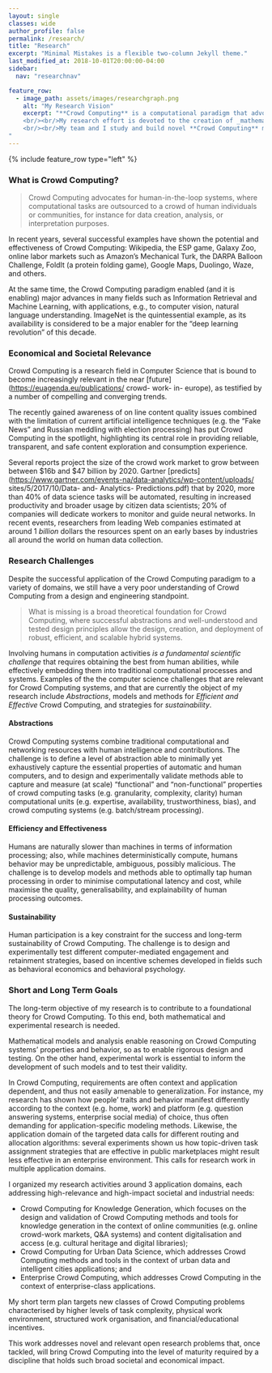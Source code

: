 ```yaml
---
layout: single
classes: wide
author_profile: false
permalink: /research/
title: "Research"
excerpt: "Minimal Mistakes is a flexible two-column Jekyll theme."
last_modified_at: 2018-10-01T20:00:00-04:00
sidebar:
  nav: "researchnav"

feature_row:
  - image_path: assets/images/researchgraph.png
    alt: "My Research Vision"
    excerpt: "**Crowd Computing** is a computational paradigm that advocates for the adoption of human intelligence _at scale_, to improve the performance of computational systems. 
    <br/><br/>My research effort is devoted to the creation of _mathematical models_ and _computational methods_ for **Crowd Computing**, to address both problems of _analysis_ and _design_ of this class of computational systems.  
    <br/><br/>My team and I study and build novel **Crowd Computing** methods and tools that combine the cognitive and reasoning abilities of individuals and crowds, with the computational powers of machines, and the value of big amounts of heterogeneous data.
"
---
```


{% include feature_row type="left" %}

### What is Crowd Computing?

> Crowd Computing advocates for human-in-the-loop systems, where computational tasks are outsourced to a crowd of human individuals or communities, for instance for data creation, analysis, or interpretation purposes.

In recent years, several successful examples have shown the potential and effectiveness of Crowd Computing: Wikipedia, the ESP game, Galaxy Zoo, online labor markets such as Amazon’s Mechanical Turk, the DARPA Balloon Challenge, FoldIt (a protein folding game), Google Maps, Duolingo, Waze, and others.

At the same time, the Crowd Computing paradigm enabled (and it is enabling) major advances in many fields such as Information Retrieval and Machine Learning, with applications, e.g., to computer vision, natural language understanding. ImageNet is the quintessential example, as its availability is considered to be a major enabler for the “deep learning revolution” of this decade.

### Economical and Societal Relevance

Crowd Computing is a research field in Computer Science that is bound to become increasingly relevant in the
near [future](https://euagenda.eu/publications/ crowd- work- in- europe), as testified by a number of compelling and converging trends.

The recently gained awareness of on line content quality issues combined with the limitation of current artificial intelligence techniques (e.g. the “Fake News” and Russian meddling with election processing) has put Crowd Computing in the spotlight, highlighting its central role in providing reliable, transparent, and safe content exploration and consumption experience.

Several reports project the size of the crowd work market to grow between between $16b and $47 billion by 2020. Gartner [predicts](https://www.gartner.com/events-na/data-analytics/wp-content/uploads/ sites/5/2017/10/Data- and- Analytics- Predictions.pdf) that by 2020, more than 40% of data science tasks will be automated, resulting in increased productivity and broader usage by citizen data scientists; 20% of companies will dedicate workers to monitor and guide neural networks. In recent events, researchers from leading Web companies estimated at around 1 _billion_ dollars the resources spent on an early bases by industries all around the world on human data collection. 

### Research Challenges

Despite the successful application of the Crowd Computing paradigm to a variety of domains, we still have a very poor understanding of Crowd Computing from a design and engineering standpoint. 

> What is missing is a broad theoretical foundation for Crowd Computing, where successful abstractions and well-understood and tested design principles allow the design, creation, and deployment of robust, efficient, and scalable hybrid systems.

Involving humans in computation activities _is a fundamental scientific challenge_ that requires obtaining the best from human abilities, while effectively embedding them into traditional computational processes and systems. Examples of the the computer science challenges that are relevant for Crowd Computing systems, and that are currently the object of my research include _Abstractions_, models and methods for _Efficient and Effective_ Crowd Computing, and strategies for _sustainability_. 

#### Abstractions

Crowd Computing systems combine traditional computational and networking resources with human intelligence and contributions. The challenge is to define a level of abstraction able to minimally yet exhaustively capture the essential properties of automatic and human computers, and to design and experimentally validate methods able to capture and measure (at scale) “functional” and “non-functional” properties of crowd computing tasks (e.g. granularity, complexity, clarity) human computational units (e.g. expertise, availability, trustworthiness, bias), and crowd computing systems (e.g. batch/stream processing).	

#### Efficiency and Effectiveness

Humans are naturally slower than machines in terms of information processing; also, while machines deterministically compute, humans behavior may be unpredictable, ambiguous, possibly malicious. The challenge is to develop models and methods able to optimally tap human processing in order to minimise computational latency and cost, while maximise the quality, generalisability, and explainability of human processing outcomes. 

#### Sustainability

Human participation is a key constraint for the success and long-term sustainability of Crowd Computing. The challenge is to design and experimentally test different computer-mediated engagement and retainment strategies, based on incentive schemes developed in fields such as behavioral economics and behavioral psychology.

### Short and Long Term Goals

The long-term objective of my research is to contribute to a foundational theory for Crowd Computing. To this end, both mathematical and experimental research is needed. 

Mathematical models and analysis enable reasoning on Crowd Computing systems’ properties and behavior, so as to enable rigorous design and testing. On the other hand, experimental work is essential to inform the development of such models and to test their validity. 

In Crowd Computing, requirements are often context and application dependent, and thus not easily amenable to generalization. For instance, my research has shown how people’ traits and behavior manifest differently according to the context (e.g. home, work) and platform (e.g. question answering systems, enterprise social media) of choice, thus often demanding for application-specific modeling methods. Likewise, the application domain of the targeted data calls for different routing and allocation algorithms: several experiments shown us how topic-driven task assignment strategies that are effective in public marketplaces might result less effective in an enterprise environment. This calls for research work in multiple application domains.

 I organized my research activities around 3 application domains, each addressing high-relevance and high-impact societal and industrial needs:

 - Crowd Computing for Knowledge Generation, which focuses on the design and validation of Crowd Computing methods and tools for knowledge generation in the context of online communities (e.g. online crowd-work markets, Q&A systems) and content digitalisation and access (e.g. cultural heritage and digital libraries);
 - Crowd Computing for Urban Data Science, which addresses Crowd Computing methods and tools in the context of urban data and intelligent cities applications; and
- Enterprise Crowd Computing, which addresses Crowd Computing in the context of enterprise-class applications.

My short term plan targets new classes of Crowd Computing problems characterised by higher levels of task complexity, physical work environment, structured work organisation, and financial/educational incentives. 

This work addresses novel and relevant open research problems that, once tackled, will bring Crowd Computing into the level of maturity required by a discipline that holds such broad societal and economical impact. 


